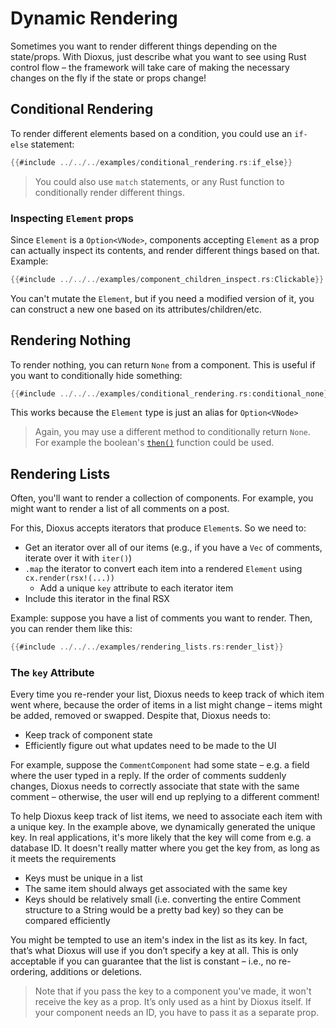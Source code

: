 # Dynamic Rendering

Sometimes you want to render different things depending on the state/props. With Dioxus, just describe what you want to see using Rust control flow – the framework will take care of making the necessary changes on the fly if the state or props change!

## Conditional Rendering

To render different elements based on a condition, you could use an `if-else` statement:

```rust
{{#include ../../../examples/conditional_rendering.rs:if_else}}
```

> You could also use `match` statements, or any Rust function to conditionally render different things.


### Inspecting `Element` props

Since `Element` is a `Option<VNode>`, components accepting `Element` as a prop can actually inspect its contents, and render different things based on that. Example:

```rust
{{#include ../../../examples/component_children_inspect.rs:Clickable}}
```

You can't mutate the `Element`, but if you need a modified version of it, you can construct a new one based on its attributes/children/etc.


## Rendering Nothing

To render nothing, you can return `None` from a component. This is useful if you want to conditionally hide something:

```rust
{{#include ../../../examples/conditional_rendering.rs:conditional_none}}
```

This works because the `Element` type is just an alias for `Option<VNode>`

> Again, you may use a different method to conditionally return `None`. For example the boolean's [`then()`](https://doc.rust-lang.org/std/primitive.bool.html#method.then) function could be used.

## Rendering Lists

Often, you'll want to render a collection of components. For example, you might want to render a list of all comments on a post.

For this, Dioxus accepts iterators that produce `Element`s. So we need to:

- Get an iterator over all of our items (e.g., if you have a `Vec` of comments, iterate over it with `iter()`)
- `.map` the iterator to convert each item into a rendered `Element` using `cx.render(rsx!(...))`
  - Add a unique `key` attribute to each iterator item
- Include this iterator in the final RSX

Example: suppose you have a list of comments you want to render. Then, you can render them like this:

```rust
{{#include ../../../examples/rendering_lists.rs:render_list}}
```

### The `key` Attribute

Every time you re-render your list, Dioxus needs to keep track of which item went where, because the order of items in a list might change – items might be added, removed or swapped. Despite that, Dioxus needs to:

- Keep track of component state
- Efficiently figure out what updates need to be made to the UI

For example, suppose the `CommentComponent` had some state – e.g. a field where the user typed in a reply. If the order of comments suddenly changes, Dioxus needs to correctly associate that state with the same comment – otherwise, the user will end up replying to a different comment!

To help Dioxus keep track of list items, we need to associate each item with a unique key. In the example above, we dynamically generated the unique key. In real applications, it's more likely that the key will come from e.g. a database ID. It doesn't really matter where you get the key from, as long as it meets the requirements

- Keys must be unique in a list
- The same item should always get associated with the same key
- Keys should be relatively small (i.e. converting the entire Comment structure to a String would be a pretty bad key) so they can be compared efficiently

You might be tempted to use an item's index in the list as its key. In fact, that’s what Dioxus will use if you don’t specify a key at all. This is only acceptable if you can guarantee that the list is constant – i.e., no re-ordering, additions or deletions.

> Note that if you pass the key to a component you've made, it won't receive the key as a prop. It’s only used as a hint by Dioxus itself. If your component needs an ID, you have to pass it as a separate prop.
